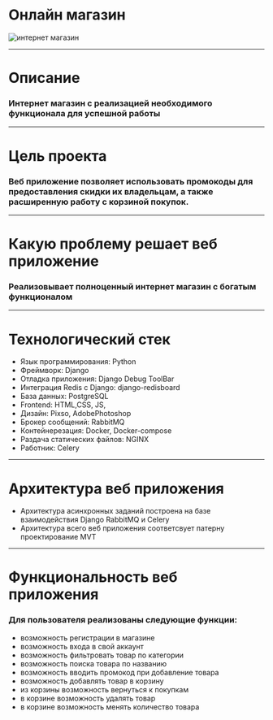 # Онлайн магазин
![интернет магазин](https://alterainvest.ru/upload/iblock/61e/61e61fcf487d2e07681e433456c2cfb5.jpg)
___
# Описание
### Интернет магазин с реализацией необходимого функционала для успешной работы
___
# Цель проекта
### Веб приложение позволяет использовать промокоды для предоставления скидки их владельцам, а также расширенную работу с корзиной покупок.
___
# Какую проблему решает веб приложение
### Реализовывает полноценный интернет магазин с богатым функционалом
___
# Технологический стек
* Язык программирования: Python
* Фреймворк: Django
* Отладка приложения: Django Debug ToolBar
* Интеграция Redis c Django: django-redisboard
* База данных: PostgreSQL
* Frontend: HTML,CSS, JS,
* Дизайн: Pixso, AdobePhotoshop
* Брокер сообщений: RabbitMQ
* Контейнерезация: Docker, Docker-compose
* Раздача статических файлов: NGINX
* Работник: Celery
___
# Архитектура веб приложения
* Архитектура асинхронных заданий построена на базе взаимодействия Django RabbitMQ и Celery
* Архитектура всего веб приложения соответсвует патерну проектирование MVT
___ 
# Функциональность веб приложения 
### Для пользователя реализованы следующие функции:
* возможность регистрации в магазине
* возможность входа в свой аккаунт
* возможность фильтровать товар по категории
* возможность поиска товара по названию
* возможность вводить промокод при добавление товара
* возможность добавлять товар в корзину
* из корзины возможность вернуться к покупкам
* в корзине возможность удалять товар
* в корзине возможность менять количество товара

